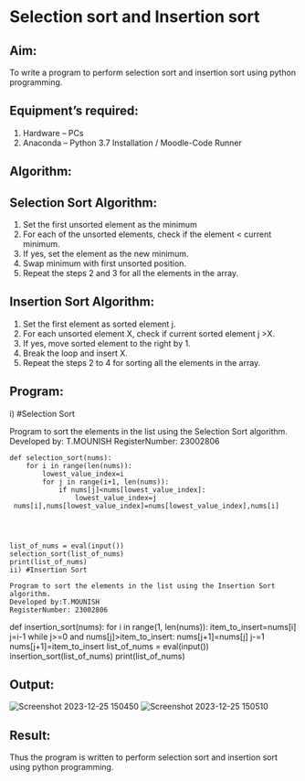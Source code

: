 # Selection sort and Insertion sort
## Aim:
To write a program to perform selection sort and insertion sort using python programming.
## Equipment’s required:
1.	Hardware – PCs
2.	Anaconda – Python 3.7 Installation / Moodle-Code Runner
## Algorithm:
## Selection Sort Algorithm:
1.	Set the first unsorted element as the minimum
2.	For each of the unsorted elements, check if the element < current minimum.
3.	If yes, set the element as the new minimum.
4.	Swap minimum with first unsorted position.
5.	Repeat the steps 2 and 3 for all the elements in the array.
## Insertion Sort Algorithm:
1.	Set the first element as sorted element j.
2.	For each unsorted element X, check if current sorted element j >X.
3.	If yes, move sorted element to the right by 1.
4.	Break the loop and insert X.
5.	Repeat the steps 2 to 4 for sorting all the elements in the array.
## Program:
i)	#Selection Sort

Program to sort the elements in the list using the Selection Sort algorithm.
Developed by: T.MOUNISH 
RegisterNumber: 23002806
```
def selection_sort(nums):
    for i in range(len(nums)):
        lowest_value_index=i
        for j in range(i+1, len(nums)):
            if nums[j]<nums[lowest_value_index]:
                lowest_value_index=j
 nums[i],nums[lowest_value_index]=nums[lowest_value_index],nums[i]
    
    
    
    
list_of_nums = eval(input())
selection_sort(list_of_nums)
print(list_of_nums)
ii)	#Insertion Sort

Program to sort the elements in the list using the Insertion Sort algorithm.
Developed by:T.MOUNISH
RegisterNumber: 23002806
```
def insertion_sort(nums):
    for i in range(1, len(nums)):
        item_to_insert=nums[i]
        j=i-1
        while j>=0 and nums[j]>item_to_insert:
            nums[j+1]=nums[j]
            j-=1
        nums[j+1]=item_to_insert
list_of_nums = eval(input())
insertion_sort(list_of_nums)
print(list_of_nums)

## Output:
![Screenshot 2023-12-25 150450](https://github.com/MounishT/Sorting-Algorithm/assets/138955798/a1e1946b-4e11-409c-9601-7393b77cb43a)
![Screenshot 2023-12-25 150510](https://github.com/MounishT/Sorting-Algorithm/assets/138955798/56eadd12-99e8-41d5-8134-afdc3738297c)


## Result:
Thus the program is written to perform selection sort and insertion sort using python programming.
